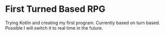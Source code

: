 # First Turned Based RPG
 Trying Kotlin and creating my first program.
 Currently based on turn based.
Possible I will switch it to real time in the future.

